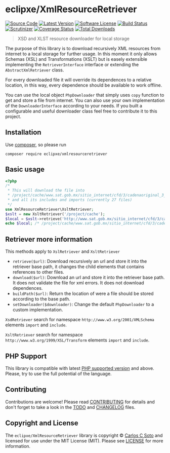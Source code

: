# eclipxe/XmlResourceRetriever

[![Source Code][badge-source]][source]
[![Latest Version][badge-release]][release]
[![Software License][badge-license]][license]
[![Build Status][badge-build]][build]
[![Scrutinizer][badge-quality]][quality]
[![Coverage Status][badge-coverage]][coverage]
[![Total Downloads][badge-downloads]][downloads]

> XSD and XLST resource downloader for local storage

The purpose of this library is to download recursively XML resources from internet to a local storage for further usage.
In this moment it only allows Schemas (XSL) and Transformations (XSLT) but is easely extensible implementing the
`RetrieverInterface` interface or extending the `AbstractXmlRetriever` class.

For every downloaded file it will override its dependences to a relative location, in this way, every dependence
should be available to work offline.

You can use the local object `PhpDownloader` that simply uses `copy` function to get and store a file from internet.
You can also use your own implementation of the `DownloaderInterface` according to your needs.
If you built a configurable and useful downloader class feel free to contribute it to this project. 

## Installation

Use [composer](https://getcomposer.org/), so please run
```shell
composer require eclipxe/xmlresourceretriever
```

## Basic usage

```php
<?php
/*
 * This will download the file into
 * /project/cache/www.sat.gob.mx/sitio_internet/cfd/3/cadenaoriginal_3_3/cadenaoriginal_3_3.xslt
 * and all its includes and imports (currently 27 files)
 */
use XmlResourceRetriever\XsltRetriever;
$xslt = new XsltRetriever('/project/cache');
$local = $xslt->retrieve('http://www.sat.gob.mx/sitio_internet/cfd/3/cadenaoriginal_3_3/cadenaoriginal_3_3.xslt');
echo $local; /* /project/cache/www.sat.gob.mx/sitio_internet/cfd/3/cadenaoriginal_3_3/cadenaoriginal_3_3.xslt */
```

## Retriever more information

This methods apply to `XslRetriever` and `XsltRetriever` 

- `retrieve($url)`: Download recursively an url and store it into the retriever base path,
  it changes the child elements that contains references to other files.
- `download($url)`:  Download an url and store it into the retriever base path.
  It does not validate the file for xml errors. It does not download dependences.
- `buildPath($url)`: Return the location of were a file should be stored according to the base path.
- `setDownloader($downloader)`: Change the default `PhpDownloader` to a custom implementation.

`XsdRetriever` search for namespace `http://www.w3.org/2001/XMLSchema` elements `import` and `include`.

`XsltRetriever` search for namespace `http://www.w3.org/1999/XSL/Transform` elements `import` and `include`.

## PHP Support

This library is compatible with latest [PHP supported version](https://www.php.net/supported-versions.php) and above.
Please, try to use the full potential of the language.

## Contributing

Contributions are welcome! Please read [CONTRIBUTING][] for details
and don't forget to take a look in the [TODO][] and [CHANGELOG][] files.

## Copyright and License

The `eclipxe/XmlResourceRetriever` library is copyright © [Carlos C Soto](http://eclipxe.com.mx)
and licensed for use under the MIT License (MIT). Please see [LICENSE][] for more information.

[contributing]: https://github.com/eclipxe13/XmlResourceRetriever/blob/master/CONTRIBUTING.md
[changelog]: https://github.com/eclipxe13/XmlResourceRetriever/blob/master/docs/CHANGELOG.md
[todo]: https://github.com/eclipxe13/XmlResourceRetriever/blob/master/docs/TODO.md

[source]: https://github.com/eclipxe13/XmlResourceRetriever
[release]: https://github.com/eclipxe13/XmlResourceRetriever/releases
[license]: https://github.com/eclipxe13/XmlResourceRetriever/blob/master/LICENSE
[build]: https://travis-ci.org/eclipxe13/XmlResourceRetriever?branch=master
[quality]: https://scrutinizer-ci.com/g/eclipxe13/XmlResourceRetriever/
[coverage]: https://scrutinizer-ci.com/g/eclipxe13/XmlResourceRetriever/code-structure/master/code-coverage
[downloads]: https://packagist.org/packages/eclipxe/XmlResourceRetriever

[badge-source]: https://img.shields.io/badge/source-eclipxe13/XmlResourceRetriever-blue.svg?style=flat-square
[badge-release]: https://img.shields.io/github/release/eclipxe13/XmlResourceRetriever.svg?style=flat-square
[badge-license]: https://img.shields.io/github/license/eclipxe13/XmlResourceRetriever.svg?style=flat-square
[badge-build]: https://img.shields.io/travis/eclipxe13/XmlResourceRetriever/master.svg?style=flat-square
[badge-quality]: https://img.shields.io/scrutinizer/g/eclipxe13/XmlResourceRetriever/master.svg?style=flat-square
[badge-coverage]: https://img.shields.io/scrutinizer/coverage/g/eclipxe13/XmlResourceRetriever/master.svg?style=flat-square
[badge-downloads]: https://img.shields.io/packagist/dt/eclipxe/XmlResourceRetriever.svg?style=flat-square

